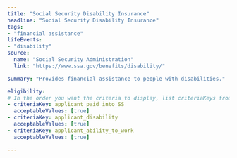 ```yaml
---
title: "Social Security Disability Insurance"
headline: "Social Security Disability Insurance"
tags: 
- "financial assistance"
lifeEvents: 
- "disability"
source:
  name: "Social Security Administration"
  link: "https://www.ssa.gov/benefits/disability/"

summary: "Provides financial assistance to people with disabilities."

eligibility:
# In the order you want the criteria to display, list criteriaKeys from the csv here, each followed by a comma-separated list of which values indicate eligibility for that criteria. Wrap individual values in quotes if they have inner commas.
- criteriaKey: applicant_paid_into_SS
  acceptableValues: [true]
- criteriaKey: applicant_disability
  acceptableValues: [true]
- criteriaKey: applicant_ability_to_work
  acceptableValues: [true]

---
```

